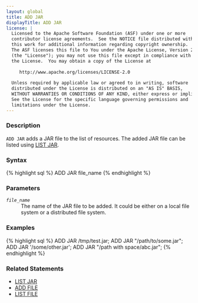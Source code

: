 ```yaml
---
layout: global
title: ADD JAR
displayTitle: ADD JAR
license: |
  Licensed to the Apache Software Foundation (ASF) under one or more
  contributor license agreements.  See the NOTICE file distributed with
  this work for additional information regarding copyright ownership.
  The ASF licenses this file to You under the Apache License, Version 2.0
  (the "License"); you may not use this file except in compliance with
  the License.  You may obtain a copy of the License at
 
     http://www.apache.org/licenses/LICENSE-2.0
 
  Unless required by applicable law or agreed to in writing, software
  distributed under the License is distributed on an "AS IS" BASIS,
  WITHOUT WARRANTIES OR CONDITIONS OF ANY KIND, either express or implied.
  See the License for the specific language governing permissions and
  limitations under the License.
---
```


### Description

`ADD JAR` adds a JAR file to the list of resources. The added JAR file can be listed using [LIST JAR](sql-ref-syntax-aux-resource-mgmt-list-jar.html).

### Syntax

{% highlight sql %}
ADD JAR file_name
{% endhighlight %}

### Parameters

<dl>
 <dt><code><em>file_name</em></code></dt>
 <dd>The name of the JAR file to be added. It could be either on a local file system or a distributed file system.</dd>
</dl>

### Examples

{% highlight sql %}
ADD JAR /tmp/test.jar;
ADD JAR "/path/to/some.jar";
ADD JAR '/some/other.jar';
ADD JAR "/path with space/abc.jar";
{% endhighlight %}

### Related Statements

 * [LIST JAR](sql-ref-syntax-aux-resource-mgmt-list-jar.html)
 * [ADD FILE](sql-ref-syntax-aux-resource-mgmt-add-file.html)
 * [LIST FILE](sql-ref-syntax-aux-resource-mgmt-list-file.html)
